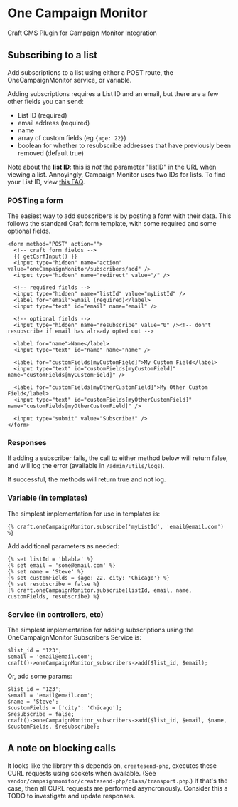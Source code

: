 # One Campaign Monitor

Craft CMS Plugin for Campaign Monitor Integration

## Subscribing to a list

Add subscriptions to a list using either a POST route, the OneCampaignMonitor service, or variable.

Adding subscriptions requires a List ID and an email, but there are a few other fields you can send:

* List ID (required)
* email address (required)
* name
* array of custom fields (eg `{age: 22}`)
* boolean for whether to resubscribe addresses that have previously been removed (default true)

Note about the **list ID**: this is _not_ the parameter "listID" in the URL when viewing a list. Annoyingly, Campaign Monitor uses two IDs for lists. To find your List ID, view [this FAQ](https://createform.com/support/campaignmonitor-list).

### POSTing a form

The easiest way to add subscribers is by posting a form with their data. This follows the standard Craft form template, with some required and some optional fields.

```
<form method="POST" action="">
  <!-- craft form fields -->
  {{ getCsrfInput() }}
  <input type="hidden" name="action" value="oneCampaignMonitor/subscribers/add" />
  <input type="hidden" name="redirect" value="/" />

  <!-- required fields -->
  <input type="hidden" name="listId" value="myListId" />
  <label for="email">Email (required)</label>
  <input type="text" id="email" name="email" />

  <!-- optional fields -->
  <input type="hidden" name="resubscribe" value="0" /><!-- don't resubscribe if email has already opted out -->

  <label for="name">Name</label>
  <input type="text" id="name" name="name" />

  <label for="customFields[myCustomField]">My Custom Field</label>
  <input type="text" id="customFields[myCustomField]" name="customFields[myCustomField]" />

  <label for="customFields[myOtherCustomField]">My Other Custom Field</label>
  <input type="text" id="customFields[myOtherCustomField]" name="customFields[myOtherCustomField]" />

  <input type="submit" value="Subscribe!" />
</form>
```

### Responses

If adding a subscriber fails, the call to either method below will return false, and will log the error (available in `/admin/utils/logs`).

If successful, the methods will return true and not log.

### Variable (in templates)

The simplest implementation for use in templates is:

```
{% craft.oneCampaignMonitor.subscribe('myListId', 'email@email.com') %}
```

Add additional parameters as needed:

```
{% set listId = 'blabla' %}
{% set email = 'some@email.com' %}
{% set name = 'Steve' %}
{% set customFields = {age: 22, city: 'Chicago'} %}
{% set resubscribe = false %}
{% craft.oneCampaignMonitor.subscribe(listId, email, name, customFields, resubscribe) %}
```

### Service (in controllers, etc)

The simplest implementation for adding subscriptions using the OneCampaignMonitor Subscribers Service is:

```
$list_id = '123';
$email = 'email@email.com';
craft()->oneCampaignMonitor_subscribers->add($list_id, $email);
```

Or, add some params:

```
$list_id = '123';
$email = 'email@email.com';
$name = 'Steve';
$customFields = ['city': 'Chicago'];
$resubscribe = false;
craft()->oneCampaignMonitor_subscribers->add($list_id, $email, $name, $customFields, $resubscribe);
```

## A note on blocking calls

It looks like the library this depends on, `createsend-php`, executes these CURL requests using sockets when available. (See `vendor/campaignmonitor/createsend-php/class/transport.php`.) If that's the case, then all CURL requests are performed asyncronously. Consider this a TODO to investigate and update responses.
